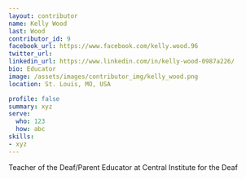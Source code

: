 ```yaml
---
layout: contributor
name: Kelly Wood
last: Wood
contributor_id: 9
facebook_url: https://www.facebook.com/kelly.wood.96
twitter_url: 
linkedin_url: https://www.linkedin.com/in/kelly-wood-0987a226/
bio: Educator
image: /assets/images/contributor_img/kelly_wood.png
location: St. Louis, MO, USA

profile: false
summary: xyz
serve:
  who: 123
  how: abc
skills:
- xyz
---
```


Teacher of the Deaf/Parent Educator at Central Institute for the Deaf